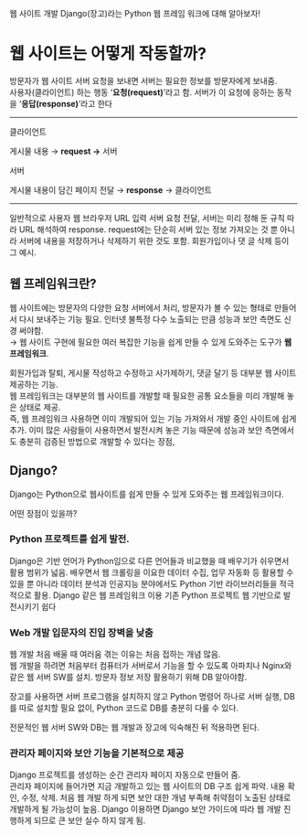웹 사이트 개발 Django(장고)라는 Python 웹 프레임 워크에 대해 알아보자!

# 웹 사이트는 어떻게 작동할까?

방문자가 웹 사이트 서버 요청을 보내면 서버는 필요한 정보를 방문자에게 보내줌.  
사용자(클라이언트) 하는 행동 ‘**요청(request)**’라고 함. 서버가 이 요청에 응하는 동작을 ‘**응답(response)**’라고 한다

---

클라이언트  

게시물 내용 → **request →** 서버

서버

게시물 내용이 담긴 페이지 전달 → **response** → 클라이언트

---

일반적으로 사용자 웹 브라우저 URL 입력 서버 요청 전달, 서버는 미리 정해 둔 규칙 따라 URL 해석하여 response. request에는 단순히 서버 있는 정보 가져오는 것 뿐 아니라 서버에 내용을 저장하거나 삭제하기 위한 것도 포함. 회원가입이나 댓 글 삭제 등이 그 예시.

## 웹 프레임워크란?

웹 사이트에는 방문자의 다양한 요청 서버에서 처리, 방문자가 볼 수 있는 형태로 만들어서 다시 보내주는 기능 필요. 인터넷 불특정 다수 노출되는 만큼 성능과 보안 측면도 신경 써야함.  
→ 웹 사이트 구현에 필요한 여러 복잡한 기능을 쉽게 만들 수 있게 도와주는 도구가 **웹 프레임워크**.

회원가입과 탈퇴, 게시물 작성하고 수정하고 사가제하기, 댓글 달기 등 대부분 웹 사이트 제공하는 기능.  
웹 프레임워크는 대부분의 웹 사이트를 개발할 때 필요한 공통 요소들을 미리 개발해 놓은 상태로 제공.  
즉, 웹 프레임워크 사용하면 이미 개발되어 있는 기능 가져와서 개발 중인 사이트에 쉽게 추가. 이미 많은 사람들이 사용하면서 발전시켜 놓은 기능 때문에 성능과 보안 측면에서도 충분히 검증된 방법으로 개발할 수 있다는 장점,

## Django?

Django는 Python으로 웹사이트를 쉽게 만들 수 있게 도와주는 웹 프레임워크이다.

어떤 장점이 있을까?

### Python 프로젝트를 쉽게 발전.

Django은 기반 언어가 Python임으로 다른 언어들과 비교했을 때 배우기가 쉬우면서 활용 범위가 넓음. 배우면서 웹 크롤링을 이요한 데이터 수집, 업무 자동화 등 활용할 수 있을 뿐 아니라 데이터 분석과 인공지능 분야에서도 Python 기반 라이브러리들을 적극적으로 활용. Django 같은 웹 프레임워크 이용 기존 Python 프로젝트 웹 기반으로 발전시키기 쉽다

### Web 개발 입문자의 진입 장벽을 낮춤

웹 개발 처음 배울 때 여러움 겪는 이유는 처음 접하는 개념 많음.  
웹 개발을 하려면 처음부터 컴퓨터가 서버로서 기능을 할 수 있도록 아파치나 Nginx와 같은 웹 서버 SW를 설치. 방문자 정보 저장 활용하기 위해 DB 알아야함.   

장고를 사용하면 서버 프로그램을 설치하지 않고 Python 명령어 하나로 서버 실행, DB를 따로 설치할 필요 없이, Python 코드로 DB를 충분히 다룰 수 있다. 

전문적인 웹 서버 SW와 DB는 웹 개발과 장고에 익숙해진 뒤 적용하면 된다.

### 관리자 페이지와 보안 기능을 기본적으로 제공

Django 프로젝트를 생성하는 순간 관리자 페이지 자동으로 만들어 줌.  
관리자 페이지에 들어가면 지금 개발하고 있는 웹 사이트의 DB 구조 쉽게 파악. 내용 확인, 수정, 삭제. 처음 웹 개발 하게 되면 보안 대한 개념 부족해 취약점이 노출된 상태로 개발하게 될 가능성이 높음. Django 이용하면 Django 보안 가이드에 따라 웹 개발 진행하게 되므로 큰 보안 실수 하지 않게 됨.